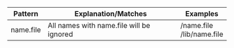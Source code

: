 Pattern | Explanation/Matches | Examples
--------| --------------------| --------
name.file | All names with name.file will be ignored | /name.file <br> /lib/name.file
